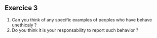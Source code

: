 ## Exercice 3

1. Can you think of any specific examples of peoples who have behave unethicaly ?
3. Do you think it is your responsability to report such behavior ?